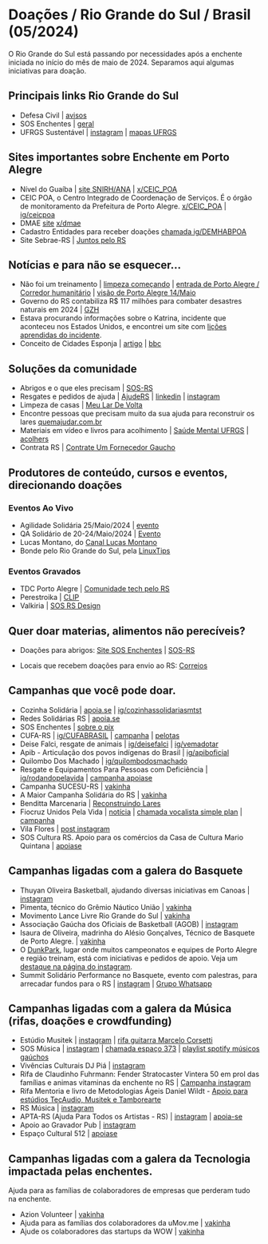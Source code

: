 # Doações / Rio Grande do Sul / Brasil  (05/2024)  
  
O Rio Grande do Sul está passando por necessidades após a enchente iniciada no início do mês de maio de 2024. Separamos aqui algumas iniciativas para doação.  
  
  
## Principais links Rio Grande do Sul
  
- Defesa Civil | [avisos](https://defesacivil.rs.gov.br/avisos-e-alertas)  
- SOS Enchentes | [geral](https://sosenchentes.rs.gov.br)  
- UFRGS Sustentável | [instagram](https://www.instagram.com/p/C7FbD2tuaeZ) | [mapas UFRGS](https://storymaps.arcgis.com/stories/a81d69f4bccf42989609e3fe64d8ef48)  
  
## Sites importantes sobre Enchente em Porto Alegre  
  
- Nível do Guaíba | [site SNIRH/ANA](https://nivelguaiba.com/) | [x/CEIC_POA](https://twitter.com/CEIC_POA)  
- CEIC POA, o Centro Integrado de Coordenação de Serviços. É o órgão de monitoramento da Prefeitura de Porto Alegre. [x/CEIC_POA](https://twitter.com/CEIC_POA) |  [ig/ceicpoa](https://www.instagram.com/ceicpoa/)  
- DMAE [site](https://prefeitura.poa.br/dmae) [x/dmae](https://twitter.com/dmaepoa)  
- Cadastro Entidades para receber doações [chamada ig/DEMHABPOA](https://www.instagram.com/p/C66SUjVuuvC/)  
- Site Sebrae-RS | [Juntos pelo RS](https://conhecimento.sebraers.com.br/lp/juntos-pelo-rs/)  
  
  
## Notícias e para não se esquecer...  
  
- Não foi um treinamento | [limpeza começando](https://www.instagram.com/p/C7PffILuqJ6/) | [entrada de Porto Alegre / Corredor humanitário](https://www.instagram.com/p/C7PYqIgu0AO/) | [visão de Porto Alegre 14/Maio](https://www.instagram.com/p/C69-l46u7kg/)  
- Governo do RS contabiliza R$ 117 milhões para combater desastres naturais em 2024 | [GZH](https://gauchazh.clicrbs.com.br/geral/noticia/2024/05/governo-do-rs-contabiliza-r-117-milhoes-para-combater-desastres-naturais-em-2024-clvpovc5m01sl011wund3myiw.html)  
- Estava procurando informações sobre o Katrina, incidente que aconteceu nos Estados Unidos, e encontrei um site com [lições aprendidas do incidente](https://georgewbush-whitehouse.archives.gov/reports/katrina-lessons-learned/chapter4.html#:~:text=In%20the%20case%20of%20Katrina,and%20local%20governments%20to%20provide.).  
- Conceito de Cidades Esponja | [artigo](https://www.terra.com.br/byte/como-cidades-esponja-impedem-inundacoes-e-alagamentos,20704597b9ce570954f52bc1137086e19y2limcz.html) | [bbc](https://www.bbc.com/portuguese/articles/ce44n8n14ewo)  
  
  
## Soluções da comunidade  
  
- Abrigos e o que eles precisam | [SOS-RS](https://sos-rs.com)  
- Resgates e pedidos de ajuda | [AjudeRS](https://ajuders.com.br) | [linkedin](https://www.linkedin.com/company/ajuders/) | [instagram](https://www.instagram.com/ajuders.com.br/)  
- Limpeza de casas | [Meu Lar De Volta](https://www.meulardevolta.com.br/)  
- Encontre pessoas que precisam muito da sua ajuda para reconstruir os lares [quemajudar.com.br](https://quemajudar.com.br/)  
- Materiais em vídeo e livros para acolhimento | [Saúde Mental UFRGS](https://www.ufrgs.br/saudemental/) | [acolhers](https://acolhers.framer.ai/materiais)  
- Contrata RS | [Contrate Um Fornecedor Gaucho](https://www.contratars.com.br/)  
  
  
## Produtores de conteúdo, cursos e eventos, direcionando doações  
  
### Eventos Ao Vivo  
  
- Agilidade Solidária 25/Maio/2024 | [evento](https://evento10.com.br/agilidade-solidaria-rs/)  
- QA Solidário de 20-24/Maio/2024 | [Evento](https://sites.google.com/view/eventoqasolidario)  
- Lucas Montano, do [Canal Lucas Montano](https://lucasmontano.com/)  
- Bonde pelo Rio Grande do Sul, pela [LinuxTips](https://www.youtube.com/live/HtXx6FRHfV4?si=qqfqKFTVcRc4W4tM)  
  
  
### Eventos Gravados    
  
- TDC Porto Alegre | [Comunidade tech pelo RS](https://thedevconf.com/comunidadetechpelors)  
- Perestroika | [CLIP](https://www.instagram.com/p/C7MHHF3LNMj/)  
- Valkiria | [SOS RS Design](https://www.instagram.com/p/C7DA9mNAxj1/)  
  
  
## Quer doar materias, alimentos não perecíveis?  
  
- Doações para abrigos: [Site SOS Enchentes](https://sosenchentes.rs.gov.br/doacoes-em-geral) | [SOS-RS](https://sos-rs.com)  
  
- Locais que recebem doações para envio ao RS: [Correios](https://blog.correios.com.br/2024/05/07/ampliamos-nossa-rede-de-apoio-as-vitimas-saiba-onde-e-o-que-doar-para-ajudar-2/)  
  
  
## Campanhas que você pode doar.  
  
- Cozinha Solidária | [apoia.se](https://apoia.se/enchentesrs) | [ig/cozinhassolidariasmtst](https://www.instagram.com/cozinhassolidariasmtst)  
- Redes Solidárias RS | [apoia.se](https://descubra.apoia.se/redes-solidarias)  
- SOS Enchentes | [sobre o pix](https://sosenchentes.rs.gov.br/sobre-o-pix)  
- CUFA-RS | [ig/CUFABRASIL](https://www.instagram.com/cufabrasil) | [campanha](https://www.instagram.com/p/C6lx2OEugfd/) | [pelotas](https://www.instagram.com/p/C66FZGUgW9t/)  
- Deise Falci, resgate de animais | [ig/deisefalci](https://www.instagram.com/deisefalci) | [ig/vemadotar](https://www.instagram.com/vemadotar/)  
- Apib - Articulação dos povos indígenas do Brasil | [ig/apiboficial](https://www.instagram.com/apiboficial)  
- Quilombo Dos Machado | [ig/quilombodosmachado](https://www.instagram.com/quilombodosmachado)  
- Resgate e Equipamentos Para Pessoas com Deficiência | [ig/rodandopelavida](https://www.instagram.com/rodandopelavida) | [campanha apoiase](https://apoia.se/rodandocompcdsnors)  
- Campanha SUCESU-RS | [vakinha](https://www.vakinha.com.br/vaquinha/vamos-ajudar-as-familias-do-rs)  
- A Maior Campanha Solidária do RS | [vakinha](https://www.vakinha.com.br/vaquinha/a-maior-campanha-solidaria-do-rs)  
- Benditta Marcenaria | [Reconstruindo Lares](https://www.instagram.com/p/C6yeJ3Nrhv8)  
- Fiocruz Unidos Pela Vida | [notícia](https://agencia.fiocruz.br/fiocruz-apoia-familias-do-rio-grande-do-sul) | [chamada vocalista simple plan](https://www.instagram.com/p/C7hGSHVOcmW/) | [campanha](https://fiocruz.colabore.org/unidosporRioGrandedoSul/single_step)  
- Vila Flores | [post instagram](https://www.instagram.com/p/C7u6nPOOoPl/)  
- SOS Cultura RS. Apoio para os comércios da Casa de Cultura Mario Quintana | [apoiase](https://apoia.se/sosculturars)  
  
  
## Campanhas ligadas com a galera do Basquete  
  
- Thuyan Oliveira Basketball, ajudando diversas iniciativas em Canoas |  [instagram](https://www.instagram.com/p/C6tPKvSuELV/)  
- Pimenta, técnico do Grêmio Náutico União |  [vakinha](https://www.vakinha.com.br/vaquinha/vamos-apoiar-o-coach-pimenta-e-sua-familia-a-se-recuperar-dos-imensuraveis-danos-causados-pelas-enchentes-no-rs)  
- Movimento Lance Livre Rio Grande do Sul | [vakinha](https://www.vakinha.com.br/vaquinha/movimento-lance-livre-rio-grande-do-sul)  
- Associação Gaúcha dos Oficiais de Basketball (AGOB) | [instagram](https://www.instagram.com/p/C7MeoOhu-7X)  
- Isaura de Oliveira, madrinha do Alésio Gonçalves, Técnico de Basquete de Porto Alegre. | [vakinha](https://www.vakinha.com.br/vaquinha/ajude-isaura-na-sua-reconstrucao)  
- O [DunkPark](https://www.instagram.com/odunkpark/), lugar onde muitos campeonatos e equipes de Porto Alegre e região treinam, está com iniciativas e pedidos de apoio. Veja um [destaque na página do instagram](https://www.instagram.com/odunkpark/).  
- Summit Solidário Performance no Basquete, evento com palestras, para arrecadar fundos para o RS | [instagram](https://www.instagram.com/summitbasquetesolidario) | [Grupo Whatsapp](https://chat.whatsapp.com/BDhkPRZ5OMtAoHgOCVUtbT)  
  
## Campanhas ligadas com a galera da Música (rifas, doações e crowdfunding)  
  
- Estúdio Musitek | [instagram](https://www.instagram.com/p/C6_865jOdwb) | [rifa guitarra Marcelo Corsetti](https://rifapersonalizada.com.br/rifa-de-apoio-aos-estudios-musitektamborearte-e-ao-gravador-pub-yOjFGk)  
- SOS Música | [instagram](https://www.instagram.com/sosmusicapoa/) | [chamada espaço 373](https://www.instagram.com/p/C7FMWe7OTky) | [playlist spotify músicos gaúchos](https://open.spotify.com/playlist/5f5g6pnBQKLxaGoCEAN7ra?si=75cbd8fcf09c448b)  
- Vivências Culturais DJ Piá | [instagram](https://www.instagram.com/p/C7H8EG5uTfi)  
- Rifa de Claudinho Fuhrmann: Fender Stratocaster Vintera 50 em prol das famílias e animas vitaminas da enchente no RS | [Campanha instagram](https://www.instagram.com/p/C6ujo0_upmc/)  
- Rifa Mentoria e livro de Metodologias Ágeis Daniel Wildt - [Apoio para estúdios TecAudio, Musitek e Tamborearte](https://rifapersonalizada.com.br/apoio-para-estudios-de-musica-de-porto-alegre-NI1Typ)  
- RS Música | [instagram](https://www.instagram.com/rsmusica/)  
- APTA-RS (Ajuda Para Todos os Artistas - RS) | [instagram](https://www.instagram.com/apta.rs/) | [apoia-se](https://apoia.se/apta-rs)  
- Apoio ao Gravador Pub | [instagram](https://www.instagram.com/gravadorpub/)  
- Espaço Cultural 512 | [apoiase](https://apoia.se/espaco512)  
  
## Campanhas ligadas com a galera da Tecnologia impactada pelas enchentes.  
  
Ajuda para as famílias de colaboradores de empresas que perderam tudo na enchente.  
  
- Azion Volunteer | [vakinha](https://www.vakinha.com.br/vaquinha/azion-volunteer)
- Ajuda para as famílias dos colaboradores da uMov.me | [vakinha](https://www.vakinha.com.br/vaquinha/ajuda-para-as-familias-dos-colaboradores-da-umov-me-que-perderam-tudo-na-enchente)  
- Ajude os colaboradores das startups da WOW | [vakinha](https://www.vakinha.com.br/vaquinha/ajude-os-prejudicados-da-enchente-do-rio-grande-do-sul)  
  
  
  